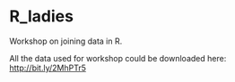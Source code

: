 # R_ladies
Workshop on joining data in R.

All the data used for workshop could be downloaded here: http://bit.ly/2MhPTr5
